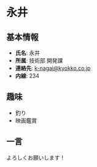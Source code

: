 # 永井

## 基本情報
- **氏名**: 永井
- **所属**: 技術部 開発課
- **連絡先**: k-nagai@kyokko.co.jp
- **内線**: 234

## 趣味
- 釣り
- 映画鑑賞

## 一言
よろしくお願いします！